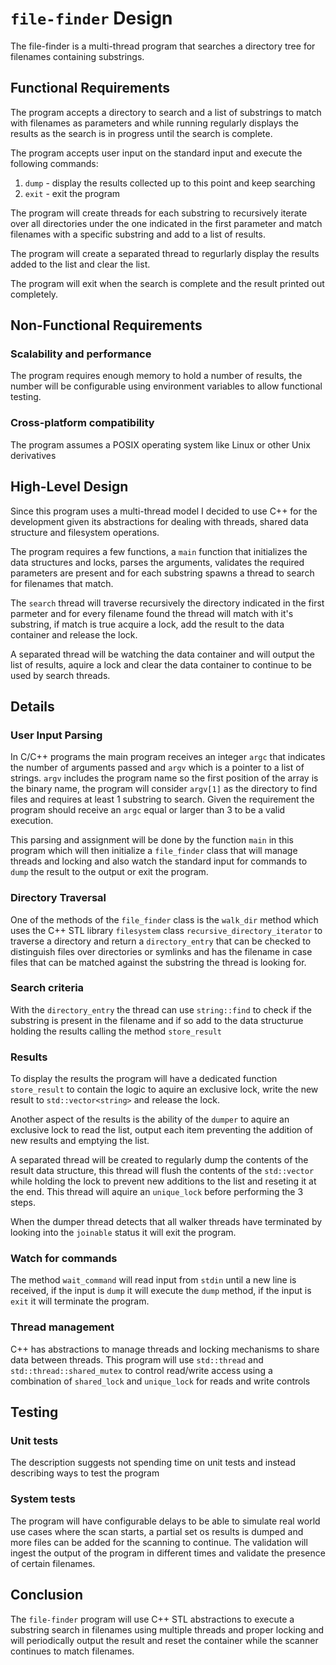 # `file-finder` Design

The file-finder is a multi-thread program that searches a directory tree for filenames containing substrings. 

## Functional Requirements

The program accepts a directory to search and a list of substrings to match with filenames as parameters and while running regularly displays the results as the search is in progress until the search is complete.

The program accepts user input on the standard input and execute the following commands:
1. `dump` - display the results collected up to this point and keep searching
2. `exit` - exit the program

The program will create threads for each substring to recursively iterate over all directories under the one indicated in the first parameter and match filenames with a specific substring and add to a list of results.

The program will create a separated thread to regurlarly display the results added to the list and clear the list.

The program will exit when the search is complete and the result printed out completely.

## Non-Functional Requirements

### Scalability and performance

The program requires enough memory to hold a number of results, the number will be configurable using environment variables to allow functional testing.


### Cross-platform compatibility

The program assumes a POSIX operating system like Linux or other Unix derivatives

## High-Level Design

Since this program uses a multi-thread model I decided to use C++ for the development given its abstractions for dealing with threads, shared data structure and filesystem operations.

The program requires a few functions, a `main` function that initializes the data structures and locks, parses the arguments, validates the required parameters are present and for each substring spawns a thread to search for filenames that match.

The `search` thread will traverse recursively the directory indicated in the first parmeter and for every filename found the thread will match with it's substring, if match is true acquire a lock, add the result to the data container and release the lock.

A separated thread will be watching the data container and will output the list of results, aquire a lock and clear the data container to continue to be used by search threads.

## Details

### User Input Parsing

In C/C++ programs the main program receives an integer `argc` that indicates the number of arguments passed and `argv` which is a pointer to a list of strings. `argv` includes the program name so the first position of the array is the binary name, the program will consider `argv[1]` as the directory to find files and requires at least 1 substring to search. Given the requirement the program should receive an `argc` equal or larger than 3 to be a valid execution.

This parsing and assignment will be done by the function `main` in this program which will then initialize a `file_finder` class that will manage threads and locking and also watch the standard input for commands to `dump` the result to the output or exit the program.

### Directory Traversal

One of the methods of the `file_finder` class is the `walk_dir` method which uses the C++ STL library `filesystem` class `recursive_directory_iterator` to traverse a directory and return a `directory_entry` that can be checked to distinguish files over directories or symlinks and has the filename in case files that can be matched against the substring the thread is looking for.

### Search criteria

With the `directory_entry` the thread can use `string::find` to check if the substring is present in the filename and if so add to the data structurue holding the results calling the method `store_result`

### Results

To display the results the program will have a dedicated function `store_result` to contain the logic to aquire an exclusive lock, write the new result to `std::vector<string>` and release the lock.

Another aspect of the results is the ability of the `dumper` to aquire an exclusive lock to read the list, output each item preventing the addition of new results and emptying the list.

A separated thread will be created to regularly dump the contents of the result data structure, this thread will flush the contents of the `std::vector` while holding the lock to prevent new additions to the list and reseting it at the end. This thread will aquire an `unique_lock` before performing the 3 steps.

When the dumper thread detects that all walker threads have terminated by looking into the `joinable` status it will exit the program.

### Watch for commands

The method `wait_command` will read input from `stdin` until a new line is received, if the input is `dump` it will execute the `dump` method, if the input is `exit` it will terminate the program.

### Thread management

C++ has abstractions to manage threads and locking mechanisms to share data between threads. This program will use `std::thread` and `std::thread::shared_mutex` to control read/write access using a combination of `shared_lock` and `unique_lock` for reads and write controls

## Testing

### Unit tests

The description suggests not spending time on unit tests and instead describing ways to test the program

### System tests

The program will have configurable delays to be able to simulate real world use cases where the scan starts, a partial set os results is dumped and more files can be added for the scanning to continue. The validation will ingest the output of the program in different times and validate the presence of certain filenames.

## Conclusion

The `file-finder` program will use C++ STL abstractions to execute a substring search in filenames using multiple threads and proper locking and will periodically output the result and reset the container while the scanner continues to match filenames.